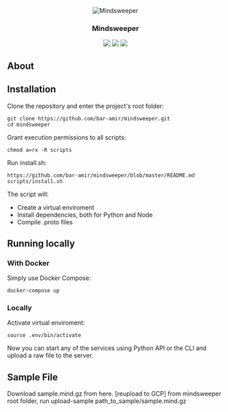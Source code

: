 <p align="center">
  <img alt="Mindsweeper" title="Mindsweeper" src="https://user-images.githubusercontent.com/28039736/82994340-a5ccc900-a00a-11ea-8f43-99d5f91ac532.jpg" />
</p>
<h3 align="center">
  Mindsweeper
</h3>
<p align="center">
  <a title="Build Status" href="https://travis-ci.com/bar-amir/mindsweeper"><img src="https://travis-ci.com/bar-amir/mindsweeper.svg?branch=master"></a>
  <a title="Codecov" href="https://codecov.io/gh/bar-amir/mindsweeper"><img src="https://codecov.io/gh/bar-amir/mindsweeper/branch/master/graph/badge.svg"></a>
  <a title="Documentation Status" href="https://mindsweeper.readthedocs.io/en/latest/?badge=latest"><img src="https://readthedocs.org/projects/mindsweeper/badge/?version=latest"></a>
</p>

## About

## Installation

Clone the repository and enter the project's root folder:
```
git clone https://github.com/bar-amir/mindsweeper.git
cd mindsweeper
```

Grant execution permissions to all scripts:
```
chmod a=rx -R scripts 
```

Run install.sh:
```
https://github.com/bar-amir/mindsweeper/blob/master/README.md
scripts/install.sh
```
The script will:
* Create a virtual enviroment
* Install dependencies, both for Python and Node
* Compile .proto files

## Running locally

### With Docker
Simply use Docker Compose:
```
docker-compose up
```

### Locally

Activate virtual enviroment:
```
source .env/bin/activate
```
Now you can start any of the services using Python API or the CLI and upload a raw file to the server.

## Sample File
Download sample.mind.gz from here. [reupload to GCP]
from mindsweeper root folder, run
upload-sample path_to_sample/sample.mind.gz
